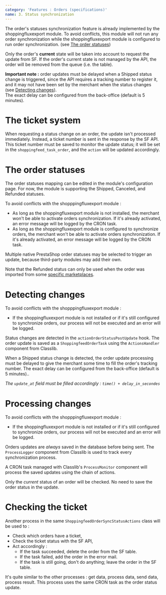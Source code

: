 ```yaml
---
category: 'Features : Orders (specifications)'
name: 3. Status synchronization
---
```


The order's statuses synchronization feature is already implemented by the
shoppingfluxexport module. To avoid conflicts, this module will not run any
order synchronization while the shoppingfluxexport module is configured to run
order synchronization.
(see [The order statuses](#3-status-synchronization-the-order-statuses))

Only the order's **current** state will be taken into account to request the
update from SF. If the order's current state is not managed by the API, the
order will be removed from the queue (i.e. the table).

**Important note :** order updates must be delayed when a Shipped status change
is triggered, since the API requires a tracking number to register it, and it
may not have been set by the merchant when the status changes
(see [Detecting changes](#3-status-synchronization-detecting-changes)).  
The exact delay can be configured from the back-office (default is 5 minutes).


# The ticket system

When requesting a status change on an order, the update isn't processed
immediately. Instead, a ticket number is sent in the response by the SF API.
This ticket number must be saved to monitor the update status; it will be set
in the `shoppingfeed_task_order`, and the `action` will be updated accordingly.  


# The order statuses

The order statuses mapping can be edited in the module's configuration page.
For now, the module is supporting the Shipped, Canceled, and Refunded statuses.

To avoid conflicts with the shopppingfluxexport module :
* As long as the shoppingfluxexport module is not installed, the merchant won't
be able to activate orders synchronization. If it's already activated, an error
message will be logged by the CRON task.
* As long as the shoppingfluxexport module is configured to synchronize orders,
the merchant won't be able to activate orders synchronization. If it's already
activated, an error message will be logged by the CRON task.

Multiple native PrestaShop order statuses may be selected to trigger an update,
because third-party modules may add their own.

Note that the Refunded status can only be used when the order was imported
from some [specific marketplaces](https://developer.shopping-feed.com/order-api/order/v1store-order-operation-refundpost).


# Detecting changes

To avoid conflicts with the shopppingfluxexport module :
* If the shoppingfluxexport module is not installed or if it's still configured
to synchronize orders, our process will not be executed and an error will be
logged.

Status changes are detected in the `actionOrderStatusPostUpdate` hook. The order
update is saved as a `ShoppingfeedOrderTask` using the `ActionsHandler` component
from Classlib.

When a Shipped status change is detected, the order update processing must be
delayed to give the merchant some time to fill the order's tracking number.
The exact delay can be configured from the back-office (default is 5 minutes)..

<i>The `update_at` field must be filled accordingly : `time() + delay_in_secondes`</i>

# Processing changes

To avoid conflicts with the shopppingfluxexport module :
* If the shoppingfluxexport module is not installed or if it's still configured
to synchronize orders, our process will not be executed and an error will be
logged.

Orders updates are _always_ saved in the database before being sent. The
`ProcessLogger` component from Classlib is used to track every synchronization
process.

A CRON task managed with Classlib's `ProcessMonitor` component will process the
saved updates using the chain of actions.

Only the _current_ status of an order will be checked. No need to save
the order status in the update.


# Checking the ticket

Another process in the same `ShoppingfeedOrderSyncStatusActions` class will
be used to :
* Check which orders have a ticket,
* Check the ticket status with the SF API,
* Act accordingly :
  * If the task succeeded, delete the order from the SF table.
  * If the task failed, add the order in the error mail.
  * If the task is still going, don't do anything; leave the order in the SF
table.

It's quite similar to the other processes : get data, process data, send data,
process result. This process uses the same CRON task as the order status update.